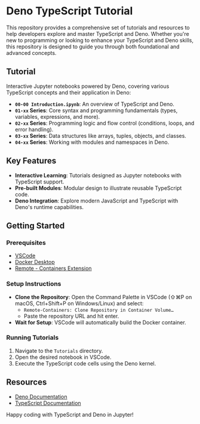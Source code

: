 # Deno TypeScript Tutorial

This repository provides a comprehensive set of tutorials and resources to help developers explore and master TypeScript and Deno. Whether you're new to programming or looking to enhance your TypeScript and Deno skills, this repository is designed to guide you through both foundational and advanced concepts.

## Tutorial

Interactive Jupyter notebooks powered by Deno, covering various TypeScript concepts and their application in Deno:
- **`00-00 Introduction.ipynb`**: An overview of TypeScript and Deno.
- **`01-xx` Series**: Core syntax and programming fundamentals (types, variables, expressions, and more).
- **`02-xx` Series**: Programming logic and flow control (conditions, loops, and error handling).
- **`03-xx` Series**: Data structures like arrays, tuples, objects, and classes.
- **`04-xx` Series**: Working with modules and namespaces in Deno.

## Key Features

- **Interactive Learning**: Tutorials designed as Jupyter notebooks with TypeScript support.
- **Pre-built Modules**: Modular design to illustrate reusable TypeScript code.
- **Deno Integration**: Explore modern JavaScript and TypeScript with Deno's runtime capabilities.

## Getting Started

### Prerequisites
- [VSCode](https://code.visualstudio.com/)
- [Docker Desktop](https://www.docker.com/products/docker-desktop)
- [Remote - Containers Extension](https://marketplace.visualstudio.com/items?itemName=ms-vscode-remote.remote-containers)

### Setup Instructions
- **Clone the Repository**: Open the Command Palette in VSCode (⇧⌘P on macOS, Ctrl+Shift+P on Windows/Linux) and select:
   - `Remote-Containers: Clone Repository in Container Volume…`
   - Paste the repository URL and hit enter.
- **Wait for Setup**: VSCode will automatically build the Docker container.

### Running Tutorials
1. Navigate to the `Tutorials` directory.
2. Open the desired notebook in VSCode.
3. Execute the TypeScript code cells using the Deno kernel.

## Resources
- [Deno Documentation](https://deno.land/manual)
- [TypeScript Documentation](https://www.typescriptlang.org/docs/)

Happy coding with TypeScript and Deno in Jupyter!
